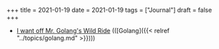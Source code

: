 +++
title = 2021-01-19
date = 2021-01-19
tags = ["Journal"]
draft = false
+++

-   [I want off Mr. Golang's Wild Ride](https://fasterthanli.me/articles/i-want-off-mr-golangs-wild-ride) (([Golang]({{< relref "../topics/golang.md" >}})))
